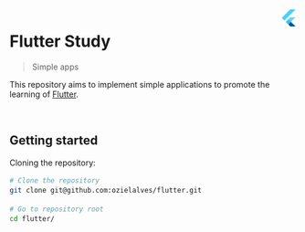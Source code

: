 <img src="assets\flutter-logo.png" width="30" alt="logo" align="right">

# Flutter Study 

> Simple apps

This repository aims to implement simple applications to promote the learning of [Flutter](https://flutter.dev/).

<br>

## Getting started

Cloning the repository:

```bash
# Clone the repository
git clone git@github.com:ozielalves/flutter.git

# Go to repository root
cd flutter/
```

